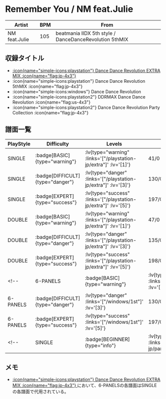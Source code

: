 # Remember You / NM feat.Julie

|Artist|BPM|From|
|------|---|----|
|NM feat.Julie|105|beatmania IIDX 5th style / DanceDanceRevolution 5thMIX|

## 収録タイトル

- [ :icon{name="simple-icons:playstation"} Dance Dance Revolution EXTRA MIX :icon{name="flag:jp-4x3"} ](/playstation-jp/extra)
- :icon{name="simple-icons:playstation"} Dance Dance Revolution 5thMIX :icon{name="flag:jp-4x3"}
- :icon{name="simple-icons:windows"} Dance Dance Revolution
- :icon{name="simple-icons:playstation2"} DDRMAX Dance Dance Revolution :icon{name="flag:us-4x3"}
- :icon{name="simple-icons:playstation2"} Dance Dance Revolution Party Collection :icon{name="flag:jp-4x3"}

## 譜面一覧

|PlayStyle|Difficulty|Levels|Notes|Movie|
|---------|----------|------|-----|-----|
|SINGLE| :badge[BASIC]{type="warning"} | :lv{type="warning" :links='["/playstation-jp/extra"]' :lv='[1]'} |41/0||
|SINGLE| :badge[DIFFICULT]{type="danger"} | :lv{type="danger" :links='["/playstation-jp/extra"]' :lv='[3]'} |130/0||
|SINGLE| :badge[EXPERT]{type="success"} | :lv{type="success" :links='["/playstation-jp/extra"]' :lv='[5]'} |197/0||
|DOUBLE| :badge[BASIC]{type="warning"} | :lv{type="warning" :links='["/playstation-jp/extra"]' :lv='[1]'} |47/0||
|DOUBLE| :badge[DIFFICULT]{type="danger"} | :lv{type="danger" :links='["/playstation-jp/extra"]' :lv='[3]'} |135/0||
|DOUBLE| :badge[EXPERT]{type="success"} | :lv{type="success" :links='["/playstation-jp/extra"]' :lv='[5]'} |198/0||
<!-- |6-PANELS| :badge[BASIC]{type="warning"} | :lv{type="warning" :links='["/windows/1st"]' :lv='[1]'} |47/0||
|6-PANELS| :badge[DIFFICULT]{type="danger"} | :lv{type="danger" :links='["/windows/1st"]' :lv='[3]'} |130/0||
|6-PANELS| :badge[EXPERT]{type="success"} | :lv{type="success" :links='["/windows/1st"]' :lv='[5]'} |197/0|| -->
<!-- |SINGLE| :badge[BEGINNER]{type="info"} | :lv{type="info" :links='["/playstation2-jp/party"]' :lv='[1]'} |41/0|| -->

## メモ

- [ :icon{name="simple-icons:playstation"} Dance Dance Revolution EXTRA MIX :icon{name="flag:jp-4x3"} ](/playstation-jp/extra)において、6-PANELSの各譜面はSINGLEの各譜面で代用されている。
